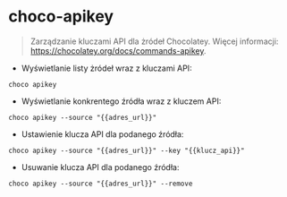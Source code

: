 # choco-apikey

> Zarządzanie kluczami API dla żródeł Chocolatey.
> Więcej informacji: <https://chocolatey.org/docs/commands-apikey>.

- Wyświetlanie listy żródeł wraz z kluczami API:

`choco apikey`

- Wyświetlanie konkrentego źródła wraz z kluczem API:

`choco apikey --source "{{adres_url}}"`

- Ustawienie klucza API dla podanego źródła:

`choco apikey --source "{{adres_url}}" --key "{{klucz_api}}"`

- Usuwanie klucza API dla podanego źródła:

`choco apikey --source "{{adres_url}}" --remove`
